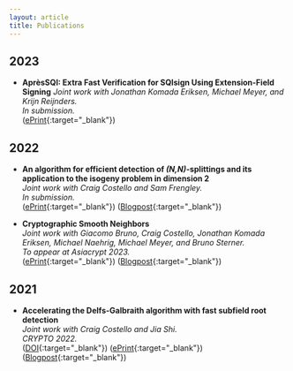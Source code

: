```yaml
---
layout: article
title: Publications
---
```


## 2023
* **AprèsSQI: Extra Fast Verification for SQIsign Using Extension-Field Signing**
*Joint work with Jonathan Komada Eriksen, Michael Meyer, and Krijn Reijnders.* \
*In submission.* \
([ePrint](https://eprint.iacr.org/2023/1559.pdf){:target="_blank"})

## 2022
* **An algorithm for efficient detection of *(N,N)*-splittings and its application to the isogeny problem in dimension 2** \
*Joint work with Craig Costello and Sam Frengley.* \
*In submission.* \
([ePrint](https://eprint.iacr.org/2022/1736.pdf){:target="_blank"}) ([Blogpost](https://www.mariascrs.com/2023/01/09/splitsearcher.html){:target="_blank"})

* **Cryptographic Smooth Neighbors** \
*Joint work with Giacomo Bruno, Craig Costello, Jonathan Komada Eriksen, Michael Naehrig, Michael Meyer, and Bruno Sterner.* \
*To appear at Asiacrypt 2023.* \
([ePrint](https://eprint.iacr.org/2022/1439.pdf){:target="_blank"}) ([Blogpost](https://www.mariascrs.com/2022/10/24/twinsmooths.html){:target="_blank"})

## 2021
* **Accelerating the Delfs-Galbraith algorithm with fast subfield root detection** \
*Joint work with Craig Costello and Jia Shi.* \
*CRYPTO 2022.* \
([DOI](https://doi.org/10.1007/978-3-031-15982-4_10){:target="_blank"}) ([ePrint](https://eprint.iacr.org/2021/1488.pdf){:target="_blank"}) ([Blogpost](https://mariascrs.github.io/2021/11/16/supersolver.html){:target="_blank"})
